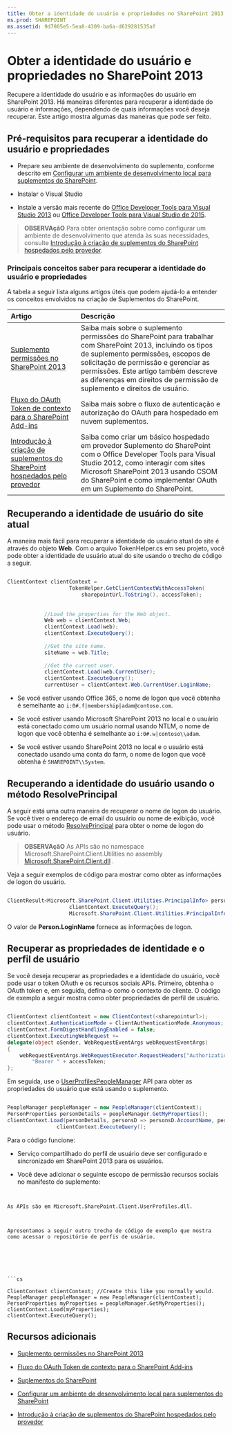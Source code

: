 ```yaml
---
title: Obter a identidade do usuário e propriedades no SharePoint 2013
ms.prod: SHAREPOINT
ms.assetid: 9d7805e5-5ea8-4309-ba6a-d629281535af
---
```



# Obter a identidade do usuário e propriedades no SharePoint 2013
Recupere a identidade do usuário e as informações do usuário em SharePoint 2013.
Há maneiras diferentes para recuperar a identidade do usuário e informações, dependendo de quais informações você deseja recuperar. Este artigo mostra algumas das maneiras que pode ser feito.
  
    
    


## Pré-requisitos para recuperar a identidade do usuário e propriedades
<a name="Prereq"> </a>


- Prepare seu ambiente de desenvolvimento do suplemento, conforme descrito em  [Configurar um ambiente de desenvolvimento local para suplementos do SharePoint](set-up-an-on-premises-development-environment-for-sharepoint-add-ins.md).
    
  
- Instalar o Visual Studio
    
  
- Instale a versão mais recente do  [Office Developer Tools para Visual Studio 2013](http://aka.ms/OfficeDevToolsForVS2013) ou [Office Developer Tools para Visual Studio de 2015](http://aka.ms/OfficeDevToolsForVS2015).
    
  

> **OBSERVAçãO**
> Para obter orientação sobre como configurar um ambiente de desenvolvimento que atenda às suas necessidades, consulte  [Introdução à criação de suplementos do SharePoint hospedados pelo provedor](get-started-creating-provider-hosted-sharepoint-add-ins.md).
  
    
    


### Principais conceitos saber para recuperar a identidade do usuário e propriedades

A tabela a seguir lista alguns artigos úteis que podem ajudá-lo a entender os conceitos envolvidos na criação de Suplementos do SharePoint.
  
    
    


|**Artigo**|**Descrição**|
|:-----|:-----|
| [Suplemento permissões no SharePoint 2013](add-in-permissions-in-sharepoint-2013.md) <br/> |Saiba mais sobre o suplemento permissões do SharePoint para trabalhar com SharePoint 2013, incluindo os tipos de suplemento permissões, escopos de solicitação de permissão e gerenciar as permissões. Este artigo também descreve as diferenças em direitos de permissão de suplemento e direitos de usuário. <br/> |
| [Fluxo do OAuth Token de contexto para o SharePoint Add-ins](context-token-oauth-flow-for-sharepoint-add-ins.md) <br/> |Saiba mais sobre o fluxo de autenticação e autorização do OAuth para hospedado em nuvem suplementos. <br/> |
| [Introdução à criação de suplementos do SharePoint hospedados pelo provedor](get-started-creating-provider-hosted-sharepoint-add-ins.md) <br/> |Saiba como criar um básico hospedado em provedor Suplemento do SharePoint com o Office Developer Tools para Visual Studio 2012, como interagir com sites Microsoft SharePoint 2013 usando CSOM do SharePoint e como implementar OAuth em um Suplemento do SharePoint. <br/> |
   

## Recuperando a identidade de usuário do site atual
<a name="WebsiteUserID"> </a>

A maneira mais fácil para recuperar a identidade do usuário atual do site é através do objeto **Web**. Com o arquivo TokenHelper.cs em seu projeto, você pode obter a identidade de usuário atual do site usando o trecho de código a seguir.
  
    
    

```cs

ClientContext clientContext =
                    TokenHelper.GetClientContextWithAccessToken(
                        sharepointUrl.ToString(), accessToken);
 
 
            //Load the properties for the Web object.
            Web web = clientContext.Web;
            clientContext.Load(web);
            clientContext.ExecuteQuery();
 
            //Get the site name.
            siteName = web.Title;
 
            //Get the current user.
            clientContext.Load(web.CurrentUser);
            clientContext.ExecuteQuery();
            currentUser = clientContext.Web.CurrentUser.LoginName;

```


- Se você estiver usando Office 365, o nome de logon que você obtenha é semelhante ao  `i:0#.f|membership|adam@contoso.com`.
    
  
- Se você estiver usando Microsoft SharePoint 2013 no local e o usuário está conectado como um usuário normal usando NTLM, o nome de logon que você obtenha é semelhante ao  `i:0#.w|contoso\\adam`.
    
  
- Se você estiver usando SharePoint 2013 no local e o usuário está conectado usando uma conta do farm, o nome de logon que você obtenha é  `SHAREPOINT\\System`.
    
  

## Recuperando a identidade do usuário usando o método ResolvePrincipal
<a name="ResolvePrincipal"> </a>

A seguir está uma outra maneira de recuperar o nome de logon do usuário. Se você tiver o endereço de email do usuário ou nome de exibição, você pode usar o método  [ResolvePrincipal](https://msdn.microsoft.com/library/Microsoft.SharePoint.Utilities.SPUtility.ResolvePrincipal.aspx) para obter o nome de logon do usuário.
  
    
    

> **OBSERVAçãO**
> As APIs são no namespace Microsoft.SharePoint.Client.Utilities no assembly  [Microsoft.SharePoint.Client.dll](http://msdn.microsoft.com/en-us/library/microsoft.sharepoint.client.utilities.utility.resolveprincipal.aspx) .
  
    
    

Veja a seguir exemplos de código para mostrar como obter as informações de logon do usuário.
  
    
    



```cs

ClientResult<Microsoft.SharePoint.Client.Utilities.PrincipalInfo> persons = Microsoft.SharePoint.Client.Utilities.Utility.ResolvePrincipal(clientContext, clientContext.Web, <email>, Microsoft.SharePoint.Client.Utilities.PrincipalType.User, Microsoft.SharePoint.Client.Utilities.PrincipalSource.All, null, true);
                    clientContext.ExecuteQuery();
                    Microsoft.SharePoint.Client.Utilities.PrincipalInfo person = persons.Value;

```

O valor de **Person.LoginName** fornece as informações de logon.
  
    
    

## Recuperar as propriedades de identidade e o perfil de usuário
<a name="Profile"> </a>

Se você deseja recuperar as propriedades e a identidade do usuário, você pode usar o token OAuth e os recursos sociais APIs. Primeiro, obtenha o OAuth token e, em seguida, defina-o como o contexto do cliente. O código de exemplo a seguir mostra como obter propriedades de perfil de usuário.
  
    
    

```cs

ClientContext clientContext = new ClientContext(<sharepointurl>);
clientContext.AuthenticationMode = ClientAuthenticationMode.Anonymous;
clientContext.FormDigestHandlingEnabled = false;
clientContext.ExecutingWebRequest +=
delegate(object oSender, WebRequestEventArgs webRequestEventArgs)
{                      
    webRequestEventArgs.WebRequestExecutor.RequestHeaders["Authorization"] =
        "Bearer " + accessToken;
};

```

Em seguida, use o  [UserProfilesPeopleManager](https://msdn.microsoft.com/library/Microsoft.SharePoint.Client.UserProfilesPeopleManager.aspx) API para obter as propriedades do usuário que está usando o suplemento.
  
    
    



```cs

PeopleManager peopleManager = new PeopleManager(clientContext);
PersonProperties personDetails = peopleManager.GetMyProperties();
clientContext.Load(personDetails, personsD => personsD.AccountName, personsD => personsD.Email,  personsD => personsD.DisplayName);
                clientContext.ExecuteQuery();

```

Para o código funcione:
  
    
    

- Serviço compartilhado do perfil de usuário deve ser configurado e sincronizado em SharePoint 2013 para os usuários.
    
  
- Você deve adicionar o seguinte escopo de permissão recursos sociais no manifesto do suplemento:
    
  ```XML
  
<AppPermissionRequest Right="Read" Scope="http://sharepoint/social/tenant" />

  ```

As APIs são em Microsoft.SharePoint.Client.UserProfiles.dll.
  
    
    
Apresentamos a seguir outro trecho de código de exemplo que mostra como acessar o repositório de perfis de usuário.
  
    
    



```cs

ClientContext clientContext; //Create this like you normally would.               
PeopleManager peopleManager = new PeopleManager(clientContext);
PersonProperties myProperties = peopleManager.GetMyProperties();
clientContext.Load(myProperties);
clientContext.ExecuteQuery();

```


## Recursos adicionais
<a name="AdditionalResources"> </a>


-  [Suplemento permissões no SharePoint 2013](add-in-permissions-in-sharepoint-2013.md)
    
  
-  [Fluxo do OAuth Token de contexto para o SharePoint Add-ins](context-token-oauth-flow-for-sharepoint-add-ins.md)
    
  
-  [Suplementos do SharePoint](sharepoint-add-ins.md)
    
  
-  [Configurar um ambiente de desenvolvimento local para suplementos do SharePoint](set-up-an-on-premises-development-environment-for-sharepoint-add-ins.md)
    
  
-  [Introdução à criação de suplementos do SharePoint hospedados pelo provedor](get-started-creating-provider-hosted-sharepoint-add-ins.md)
    
  

